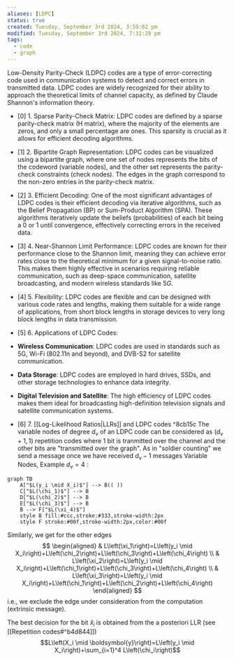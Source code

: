 ```yaml
---
aliases: [LDPC]
status: true
created: Tuesday, September 3rd 2024, 3:59:02 pm
modified: Tuesday, September 3rd 2024, 7:31:28 pm
tags:
  - code
  - graph
---
```

Low-Density Parity-Check (LDPC) codes are a type of error-correcting code used in communication systems to detect and correct errors in transmitted data. LDPC codes are widely recognized for their ability to approach the theoretical limits of channel capacity, as defined by Claude Shannon's information theory.

- [0] 1. Sparse Parity-Check Matrix: 
LDPC codes are defined by a sparse parity-check matrix (H matrix), where the majority of the elements are zeros, and only a small percentage are ones. This sparsity is crucial as it allows for efficient decoding algorithms.

- [1] 2. Bipartite Graph Representation: 
LDPC codes can be visualized using a bipartite graph, where one set of nodes represents the bits of the codeword (variable nodes), and the other set represents the parity-check constraints (check nodes). The edges in the graph correspond to the non-zero entries in the parity-check matrix.

- [2] 3. Efficient Decoding: 
One of the most significant advantages of LDPC codes is their efficient decoding via iterative algorithms, such as the Belief Propagation (BP) or Sum-Product Algorithm (SPA). These algorithms iteratively update the beliefs (probabilities) of each bit being a 0 or 1 until convergence, effectively correcting errors in the received data.

- [3] 4. Near-Shannon Limit Performance: 
LDPC codes are known for their performance close to the Shannon limit, meaning they can achieve error rates close to the theoretical minimum for a given signal-to-noise ratio. This makes them highly effective in scenarios requiring reliable communication, such as deep-space communication, satellite broadcasting, and modern wireless standards like $5 G$.

- [4] 5. Flexibility: 
LDPC codes are flexible and can be designed with various code rates and lengths, making them suitable for a wide range of applications, from short block lengths in storage devices to very long block lengths in data transmission.

- [5] 6. Applications of LDPC Codes:
- **Wireless Communication**: LDPC codes are used in standards such as 5G, Wi-Fi (802.11n and beyond), and DVB-S2 for satellite communication.
- **Data Storage**: LDPC codes are employed in hard drives, SSDs, and other storage technologies to enhance data integrity.
- **Digital Television and Satellite**: The high efficiency of LDPC codes makes them ideal for broadcasting high-definition television signals and satellite communication systems.

- [6] 7. [[Log-Likelihood Ratios|LLRs]] and LDPC codes ^8cb15c
The variable nodes of degree $d_{\mathrm{v}}$ of an LDPC code can be considered as $\left(d_{\mathrm{v}}+1,1\right)$ repetition codes where 1 bit is tranmitted over the channel and the other bits are "transmitted over the graph". As in "soldier counting" we send a message once we have received $d_{\mathrm{v}}-1$ messages
Variable Nodes, Example $d_{\mathrm{v}}=4$ :

```mehrmaid
graph TB
    A["$L(y_i \mid X_i)$"] --> B(( ))
    C["$L(\chi_1)$"] --> B
    D["$L(\chi_2)$"] --> B
    E["$L(\chi_3)$"] --> B
    B --> F["$L(\xi_4)$"]
    style B fill:#ccc,stroke:#333,stroke-width:2px
    style F stroke:#00f,stroke-width:2px,color:#00f

```

Similarly, we get for the other edges
$$
\begin{aligned}
& L\left(\xi_1\right)=L\left(y_i \mid X_i\right)+L\left(\chi_2\right)+L\left(\chi_3\right)+L\left(\chi_4\right) \\
& L\left(\xi_2\right)=L\left(y_i \mid X_i\right)+L\left(\chi_1\right)+L\left(\chi_3\right)+L\left(\chi_4\right) \\
& L\left(\xi_3\right)=L\left(y_i \mid X_i\right)+L\left(\chi_1\right)+L\left(\chi_2\right)+L\left(\chi_4\right)
\end{aligned}
$$
i.e., we exclude the edge under consideration from the computation (extrinsic message).

The best decision for the bit $\hat{x}_i$ is obtained from the a posteriori LLR (see [[Repetition codes#^b4d844]])
$$L\left(X_i \mid \boldsymbol{y}\right)=L\left(y_i \mid X_i\right)+\sum_{i=1}^4 L\left(\chi_i\right)$$



